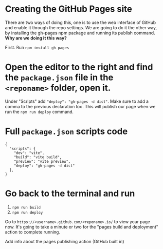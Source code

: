 # Creating the GitHub Pages site

There are two ways of doing this, one is to use the web interface of GitHub and enable it through the repo settings. We are going to do it the other way, by installing the gh-pages npm package and running its publish command. **Why are we doing it this way?**

First. Run `npm install gh-pages`

# Open the editor to the right and find the `package.json` file in the `<reponame>` folder, open it.
Under "Scripts" add `"deploy": "gh-pages -d dist"`. Make sure to add a comma to the previous declaration too. This will publish our page when we run the `npm run deploy` command. 

# Full `package.json` scripts code
```
{
  "scripts": {
    "dev": "vite",
    "build": "vite build",
    "preview": "vite preview",
    "deploy": "gh-pages -d dist"
  },
}
```

# Go back to the terminal and run
 1. `npm run build`
 2. `npm run deploy`

Go to `https://<username>.github.com/<reponame>.io/` to view your page now. It's going to take a minute or two for the "pages build and deployment" action to complete running.

Add info about the pages publishing action (GitHub built in)
